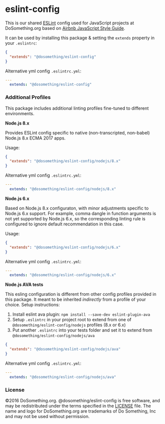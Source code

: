 # eslint-config

This is our shared [ESLint](http://eslint.org) config used for JavaScript projects at DoSomething.org based on [Airbnb JavaScript Style Guide](https://github.com/airbnb/javascript).

It can be used by installing this package & setting the `extends` property in your `.eslintrc`:

```json
{
  "extends": "@dosomething/eslint-config"
}
```

Alternative yml config  `.eslintrc.yml`:
```yml
---
  extends: "@dosomething/eslint-config"
```

### Additional Profiles

This package includes additional linting profiles fine-tuned to different environments.

**Node.js 8.x**

Provides ESLint config specific to native (non-transcripted, non-babel) Node.js 8.x ECMA 2017 apps.

Usage:

```json
{
  "extends": "@dosomething/eslint-config/nodejs/8.x"
}
```

Alternative yml config  `.eslintrc.yml`:
```yml
---
  extends: "@dosomething/eslint-config/nodejs/8.x"
```

**Node.js 6.x**

Based on Node.js 8.x configuraton, with minor adjustments specific to Node.js 6.x support.
For example, comma dangle in function arguments is not yet supported by Node.js 6.x,
so the corresponding linting rule is configured to ignore default recommendation in this case.

Usage:

```json
{
  "extends": "@dosomething/eslint-config/nodejs/6.x"
}
```

Alternative yml config  `.eslintrc.yml`:
```yml
---
  extends: "@dosomething/eslint-config/nodejs/6.x"
```


**Node.js AVA tests**

This esling configuration is different from other config profiles provided in this package.
It meant to be inherited *indirectly* from a profile of your choice. Setup instructions:

1. Install eslint ava plugin: `npm install --save-dev eslint-plugin-ava`
2. Setup `.eslintrc` in your project root to extend from one of `@dosomething/eslint-config/nodejs` profiles (8.x or 6.x)
3. Put another `.eslintrc` into your tests folder and set it to extend from `@dosomething/eslint-config/nodejs/ava`

```json
{
  "extends": "@dosomething/eslint-config/nodejs/ava"
}
```

Alternative yml config  `.eslintrc.yml`:
```yml
---
  extends: "@dosomething/eslint-config/nodejs/ava"
```

### License
&copy;2016 DoSomething.org. @dosomething/eslint-config is free software, and may be redistributed under the
terms specified in the [LICENSE](https://github.com/DoSomething/eslint-config/blob/master/LICENSE) file. The
name and logo for DoSomething.org are trademarks of Do Something, Inc and may not be used without permission.
